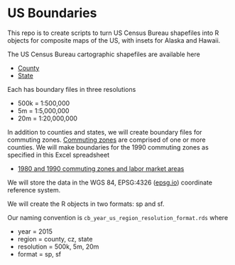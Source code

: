 US Boundaries
================

This repo is to create scripts to turn US Census Bureau shapefiles into R objects for composite maps of the US, with insets for Alaska and Hawaii.

The US Census Bureau cartographic shapefiles are available here

-   [County](https://www.census.gov/geo/maps-data/data/cbf/cbf_counties.html)
-   [State](https://www.census.gov/geo/maps-data/data/cbf/cbf_state.html)

Each has boundary files in three resolutions

-   500k = 1:500,000
-   5m = 1:5,000,000
-   20m = 1:20,000,000

In addition to counties and states, we will create boundary files for commuting zones. [Commuting zones](https://www.ers.usda.gov/data-products/commuting-zones-and-labor-market-areas/) are comprised of one or more counties. We will make boundaries for the 1990 commuting zones as specified in this Excel spreadsheet

-   [1980 and 1990 commuting zones and labor market areas](https://www.ers.usda.gov/webdocs/DataFiles/Commuting_Zones_and_Labor_Market_Areas__17970/czlma903.xls?v=40961)

We will store the data in the WGS 84, EPSG:4326 ([epsg.io](https://epsg.io/4326)) coordinate reference system.

We will create the R objects in two formats: sp and sf.

Our naming convention is `cb_year_us_region_resolution_format.rds` where

-   year = 2015
-   region = county, cz, state
-   resolution = 500k, 5m, 20m
-   format = sp, sf
